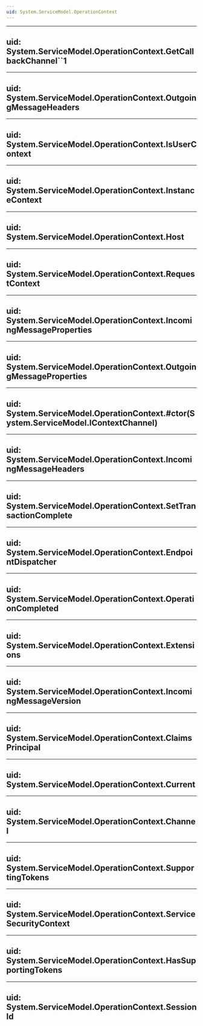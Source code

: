 ```yaml
---
uid: System.ServiceModel.OperationContext
---
```


---
uid: System.ServiceModel.OperationContext.GetCallbackChannel``1
---

---
uid: System.ServiceModel.OperationContext.OutgoingMessageHeaders
---

---
uid: System.ServiceModel.OperationContext.IsUserContext
---

---
uid: System.ServiceModel.OperationContext.InstanceContext
---

---
uid: System.ServiceModel.OperationContext.Host
---

---
uid: System.ServiceModel.OperationContext.RequestContext
---

---
uid: System.ServiceModel.OperationContext.IncomingMessageProperties
---

---
uid: System.ServiceModel.OperationContext.OutgoingMessageProperties
---

---
uid: System.ServiceModel.OperationContext.#ctor(System.ServiceModel.IContextChannel)
---

---
uid: System.ServiceModel.OperationContext.IncomingMessageHeaders
---

---
uid: System.ServiceModel.OperationContext.SetTransactionComplete
---

---
uid: System.ServiceModel.OperationContext.EndpointDispatcher
---

---
uid: System.ServiceModel.OperationContext.OperationCompleted
---

---
uid: System.ServiceModel.OperationContext.Extensions
---

---
uid: System.ServiceModel.OperationContext.IncomingMessageVersion
---

---
uid: System.ServiceModel.OperationContext.ClaimsPrincipal
---

---
uid: System.ServiceModel.OperationContext.Current
---

---
uid: System.ServiceModel.OperationContext.Channel
---

---
uid: System.ServiceModel.OperationContext.SupportingTokens
---

---
uid: System.ServiceModel.OperationContext.ServiceSecurityContext
---

---
uid: System.ServiceModel.OperationContext.HasSupportingTokens
---

---
uid: System.ServiceModel.OperationContext.SessionId
---
